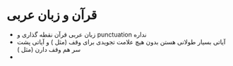 ﻿<h1>قرآن و زبان عربی</h1>

<ul>
    <li>زبان عربی قرآن نقطه گذاری و punctuation نداره</li>
    <li>آیاتی بسیار طولانی هستن بدون هیچ علامت تجویدی برای وقف (مثل ) و آیاتی پشت سر هم وقف دارن (مثل )</li>
    <li></li>
</ul>
